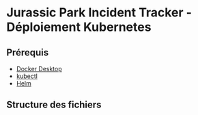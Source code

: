 # Jurassic Park Incident Tracker - Déploiement Kubernetes

## Prérequis

- [Docker Desktop](https://www.docker.com/products/docker-desktop)
- [kubectl](https://kubernetes.io/docs/tasks/tools/)
- [Helm](https://helm.sh/docs/intro/install/)

## Structure des fichiers
